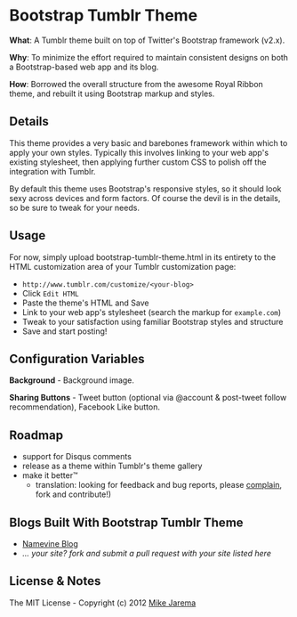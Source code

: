 # Bootstrap Tumblr Theme

**What**: A Tumblr theme built on top of Twitter's Bootstrap framework (v2.x).

**Why**: To minimize the effort required to maintain consistent designs on both a Bootstrap-based web app and its blog.

**How**: Borrowed the overall structure from the awesome Royal Ribbon theme, and rebuilt it using Bootstrap markup and styles.


## Details

This theme provides a very basic and barebones framework within which to apply your own styles.  Typically this involves linking to your web app's existing stylesheet, then applying further custom CSS to polish off the integration with Tumblr.

By default this theme uses Bootstrap's responsive styles, so it should look sexy across devices and form factors.  Of course the devil is in the details, so be sure to tweak for your needs.


## Usage

For now, simply upload bootstrap-tumblr-theme.html in its entirety to the HTML customization area of your Tumblr customization page:

* ``http://www.tumblr.com/customize/<your-blog>``
* Click ``Edit HTML``
* Paste the theme's HTML and Save
* Link to your web app's stylesheet (search the markup for ``example.com``)
* Tweak to your satisfaction using familiar Bootstrap styles and structure
* Save and start posting!


## Configuration Variables

**Background** - Background image.

**Sharing Buttons** - Tweet button (optional via @account & post-tweet follow recommendation), Facebook Like button.


## Roadmap

* support for Disqus comments
* release as a theme within Tumblr's theme gallery
* make it better&#8482;
  * translation: looking for feedback and bug reports, please [complain](https://github.com/mikejarema/bootstrap-tumblr-theme/issues), fork and contribute!)


## Blogs Built With Bootstrap Tumblr Theme

* [Namevine Blog](http://blog.namevine.com/)
* _... your site? fork and submit a pull request with your site listed here_ 


## License & Notes

The MIT License - Copyright (c) 2012 [Mike Jarema](http://mikejarema.com)

